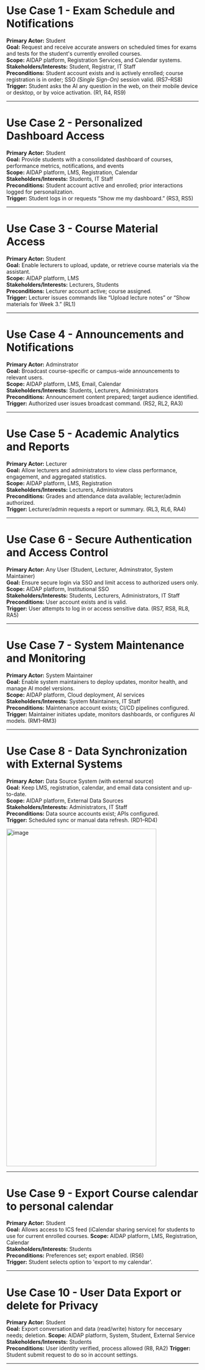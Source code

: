 # Use Case 1 - Exam Schedule and Notifications

**Primary Actor:** Student  
**Goal:** Request and receive accurate answers on scheduled times for exams and tests for the student's currently enrolled courses.  
**Scope:** AIDAP platform, Registration Services, and Calendar systems.  
**Stakeholders/Interests:** Student, Registrar, IT Staff  
**Preconditions:** Student account exists and is actively enrolled; course registration is in order; SSO *(Single Sign-On)* session valid. (RS7–RS8)  
**Trigger:** Student asks the AI any question in the web, on their mobile device or desktop, or by voice activation. (R1, R4, RS9)  

---

# Use Case 2 - Personalized Dashboard Access

**Primary Actor:** Student  
**Goal:** Provide students with a consolidated dashboard of courses, performance metrics, notifications, and events  
**Scope:** AIDAP platform, LMS, Registration, Calendar  
**Stakeholders/Interests:** Students, IT Staff  
**Preconditions:** Student account active and enrolled; prior interactions logged for personalization.  
**Trigger:** Student logs in or requests “Show me my dashboard.” (RS3, RS5)  

---

# Use Case 3 - Course Material Access

**Primary Actor:** Student  
**Goal:** Enable lecturers to upload, update, or retrieve course materials via the assistant.  
**Scope:** AIDAP platform, LMS  
**Stakeholders/Interests:** Lecturers, Students  
**Preconditions:** Lecturer account active; course assigned.  
**Trigger:** Lecturer issues commands like “Upload lecture notes” or “Show materials for Week 3.” (RL1)  

---

# Use Case 4 - Announcements and Notifications

**Primary Actor:** Adminstrator  
**Goal:** Broadcast course-specific or campus-wide announcements to relevant users.  
**Scope:** AIDAP platform, LMS, Email, Calendar  
**Stakeholders/Interests:** Students, Lecturers, Administrators  
**Preconditions:** Announcement content prepared; target audience identified.  
**Trigger:** Authorized user issues broadcast command. (RS2, RL2, RA3)  

---

# Use Case 5 - Academic Analytics and Reports

**Primary Actor:** Lecturer  
**Goal:** Allow lecturers and administrators to view class performance, engagement, and aggregated statistics.  
**Scope:** AIDAP platform, LMS, Registration  
**Stakeholders/Interests:** Lecturers, Administrators  
**Preconditions:** Grades and attendance data available; lecturer/admin authorized.  
**Trigger:** Lecturer/admin requests a report or summary. (RL3, RL6, RA4)  

---

# Use Case 6 - Secure Authentication and Access Control

**Primary Actor:** Any User (Student, Lecturer, Adminstrator, System Maintainer)  
**Goal:** Ensure secure login via SSO and limit access to authorized users only.  
**Scope:** AIDAP platform, Institutional SSO  
**Stakeholders/Interests:** Students, Lecturers, Administrators, IT Staff  
**Preconditions:** User account exists and is valid.  
**Trigger:** User attempts to log in or access sensitive data. (RS7, RS8, RL8, RA5)  

---

# Use Case 7 - System Maintenance and Monitoring

**Primary Actor:** System Maintainer  
**Goal:** Enable system maintainers to deploy updates, monitor health, and manage AI model versions.  
**Scope:** AIDAP platform, Cloud deployment, AI services  
**Stakeholders/Interests:** System Maintainers, IT Staff  
**Preconditions:** Maintenance account exists; CI/CD pipelines configured.  
**Trigger:** Maintainer initiates update, monitors dashboards, or configures AI models. (RM1–RM3)  

---

# Use Case 8 - Data Synchronization with External Systems

**Primary Actor:** Data Source System (with external source)  
**Goal:** Keep LMS, registration, calendar, and email data consistent and up-to-date.  
**Scope:** AIDAP platform, External Data Sources  
**Stakeholders/Interests:** Administrators, IT Staff  
**Preconditions:** Data source accounts exist; APIs configured.  
**Trigger:** Scheduled sync or manual data refresh. (RD1–RD4)  


<img width="393" height="884" alt="image" src="https://github.com/user-attachments/assets/8ed090b6-7abe-43c3-82ad-2aee5302c24e" />


---

# Use Case 9 - Export Course calendar to personal calendar

**Primary Actor:** Student  
**Goal:** Allows access to ICS feed (iCalendar sharing service) for students to use for current enrolled courses.
**Scope:** AIDAP platform, LMS, Registration, Calendar  
**Stakeholders/Interests:** Students  
**Preconditions:** Preferences set; export enabled. (RS6)  
**Trigger:** Student selects option to 'export to my calendar'.

---

# Use Case 10 - User Data Export or delete for Privacy

**Primary Actor:** Student  
**Goal:** Export conversation and data (read/write) history for neccesary needs; deletion.
**Scope:** AIDAP platform, System, Student, External Service
**Stakeholders/Interests:** Students  
**Preconditions:** User identity verified, process allowed (R8, RA2)
**Trigger:** Student submit request to do so in account settings.

---
